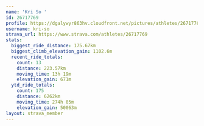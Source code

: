 ```yaml
---
name: 'Kri So '
id: 26717769
profile: https://dgalywyr863hv.cloudfront.net/pictures/athletes/26717769/7761026/14/large.jpg
username: kri-so
strava_url: https://www.strava.com/athletes/26717769
stats:
  biggest_ride_distance: 175.67km
  biggest_climb_elevation_gain: 1102.6m
  recent_ride_totals:
    count: 13
    distance: 223.57km
    moving_time: 13h 19m
    elevation_gain: 671m
  ytd_ride_totals:
    count: 175
    distance: 6262km
    moving_time: 274h 05m
    elevation_gain: 50063m
layout: strava_member
--- 
```

